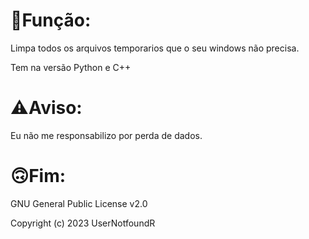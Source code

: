 # 🔧Função:
Limpa todos os arquivos temporarios que o seu windows não precisa. 

Tem na versão Python e C++

# ⚠Aviso:

Eu não me responsabilizo por perda de dados.

# 🙃Fim:

GNU General Public License v2.0

Copyright (c) 2023 UserNotfoundR
